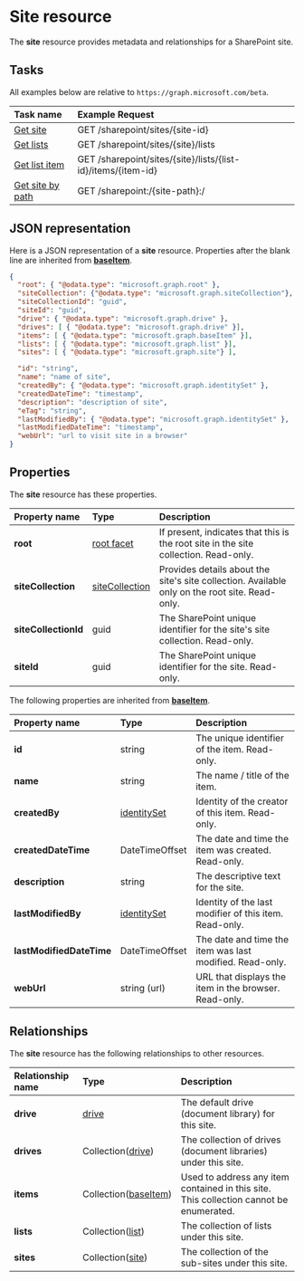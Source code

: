 # Site resource

The **site** resource provides metadata and relationships for a SharePoint site.

## Tasks

All examples below are relative to `https://graph.microsoft.com/beta`.

| Task name            | Example Request
|:---------------------|:------------------------------------------------------
| [Get site][]         | GET /sharepoint/sites/{site-id}
| [Get lists][]        | GET /sharepoint/sites/{site}/lists
| [Get list item][]    | GET /sharepoint/sites/{site}/lists/{list-id}/items/{item-id}
| [Get site by path][] | GET /sharepoint:/{site-path}:/

[Get site]: ../api/site_get.md
[Get site by path]: ../api/baseItem_getByUrl.md
[Get lists]: ../api/lists_list.md
[Get list item]: ../api/listItem_get.md

## JSON representation

Here is a JSON representation of a **site** resource.
Properties after the blank line are inherited from **[baseItem][]**.
<!-- { "blockType": "resource", "@odata.type": "microsoft.graph.site",
       "keyProperty": "id", "optionalProperties": [ ] } -->

```json
{
  "root": { "@odata.type": "microsoft.graph.root" },
  "siteCollection": {"@odata.type": "microsoft.graph.siteCollection"},
  "siteCollectionId": "guid",
  "siteId": "guid",
  "drive": { "@odata.type": "microsoft.graph.drive" },
  "drives": [ { "@odata.type": "microsoft.graph.drive" }],
  "items": [ { "@odata.type": "microsoft.graph.baseItem" }],
  "lists": [ { "@odata.type": "microsoft.graph.list" }],
  "sites": [ { "@odata.type": "microsoft.graph.site"} ],

  "id": "string",
  "name": "name of site",
  "createdBy": { "@odata.type": "microsoft.graph.identitySet" },
  "createdDateTime": "timestamp",
  "description": "description of site",
  "eTag": "string",
  "lastModifiedBy": { "@odata.type": "microsoft.graph.identitySet" },
  "lastModifiedDateTime": "timestamp",
  "webUrl": "url to visit site in a browser"
}
```

## Properties

The **site** resource has these properties.

| Property name        | Type                    | Description                                                                                                                  |
|:---------------------|:------------------------|:---------------------------------
| **root**             | [root facet][rootfacet] | If present, indicates that this is the root site in the site collection. Read-only.
| **siteCollection**   | [siteCollection][]      | Provides details about the site's site collection. Available only on the root site. Read-only.
| **siteCollectionId** | guid                    | The SharePoint unique identifier for the site's site collection. Read-only.
| **siteId**           | guid                    | The SharePoint unique identifier for the site. Read-only.

The following properties are inherited from **[baseItem][]**.

| Property name            | Type             | Description
|:-------------------------|:-----------------|:-------------------------------
| **id**                   | string           | The unique identifier of the item. Read-only.
| **name**                 | string           | The name / title of the item.
| **createdBy**            | [identitySet][]  | Identity of the creator of this item. Read-only.
| **createdDateTime**      | DateTimeOffset   | The date and time the item was created. Read-only.
| **description**          | string           | The descriptive text for the site.
| **lastModifiedBy**       | [identitySet][]  | Identity of the last modifier of this item. Read-only.
| **lastModifiedDateTime** | DateTimeOffset   | The date and time the item was last modified. Read-only.
| **webUrl**               | string (url)     | URL that displays the item in the browser. Read-only.

## Relationships

The **site** resource has the following relationships to other resources.

| Relationship name | Type                     | Description
|:------------------|:-------------------------|:----------------------------------
| **drive**         | [drive][]                | The default drive (document library) for this site.
| **drives**        | Collection([drive][])    | The collection of drives (document libraries) under this site.
| **items**         | Collection([baseItem][]) | Used to address any item contained in this site. This collection cannot be enumerated.
| **lists**         | Collection([list][])     | The collection of lists under this site.
| **sites**         | Collection([site][])     | The collection of the sub-sites under this site.

[baseItem]: baseItem.md
[drive]: drive.md
[identitySet]: identitySet.md
[list]: list.md
[rootfacet]: rootFacet.md
[site]: site.md
[siteCollection]: siteCollection.md

<!-- {
  "type": "#page.annotation",
  "description": "",
  "keywords": "",
  "section": "documentation",
  "tocPath": "Resources/Site",
  "tocBookmarks" {
    "Site": "#"
  }
} -->
